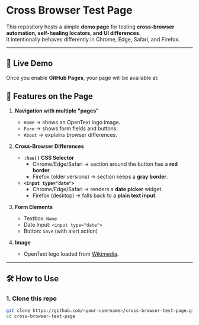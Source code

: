 # Cross Browser Test Page

This repository hosts a simple **demo page** for testing **cross-browser automation, self-healing locators, and UI differences**.  
It intentionally behaves differently in Chrome, Edge, Safari, and Firefox.

---

## 🚀 Live Demo
Once you enable **GitHub Pages**, your page will be available at:


## 📄 Features on the Page

1. **Navigation with multiple "pages"**
   - `Home` → shows an OpenText logo image.
   - `Form` → shows form fields and buttons.
   - `About` → explains browser differences.

2. **Cross-Browser Differences**
   - **`:has()` CSS Selector**
     - Chrome/Edge/Safari → section around the button has a **red border**.
     - Firefox (older versions) → section keeps a **gray border**.
   - **`<input type="date">`**
     - Chrome/Edge/Safari → renders a **date picker** widget.
     - Firefox (desktop) → falls back to a **plain text input**.

3. **Form Elements**
   - Textbox: `Name`
   - Date Input: `<input type="date">`
   - Button: `Save` (with alert action)

4. **Image**
   - OpenText logo loaded from [Wikimedia](https://commons.wikimedia.org/wiki/File:OpenText_logo.svg).

---


## 🛠 How to Use

### 1. Clone this repo
```bash
git clone https://github.com/<your-username>/cross-browser-test-page.git
cd cross-browser-test-page
